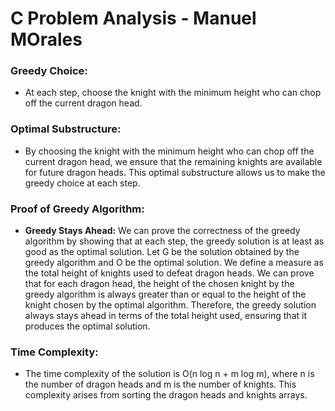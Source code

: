 # C Problem Analysis - Manuel MOrales

### Greedy Choice:
- At each step, choose the knight with the minimum height who can chop off the current dragon head.

### Optimal Substructure:
- By choosing the knight with the minimum height who can chop off the current dragon head, we ensure that the remaining knights are available for future dragon heads. This optimal substructure allows us to make the greedy choice at each step.

### Proof of Greedy Algorithm:
- **Greedy Stays Ahead:** We can prove the correctness of the greedy algorithm by showing that at each step, the greedy solution is at least as good as the optimal solution. Let G be the solution obtained by the greedy algorithm and O be the optimal solution. We define a measure as the total height of knights used to defeat dragon heads. We can prove that for each dragon head, the height of the chosen knight by the greedy algorithm is always greater than or equal to the height of the knight chosen by the optimal algorithm. Therefore, the greedy solution always stays ahead in terms of the total height used, ensuring that it produces the optimal solution.

### Time Complexity:
- The time complexity of the solution is O(n log n + m log m), where n is the number of dragon heads and m is the number of knights. This complexity arises from sorting the dragon heads and knights arrays.
